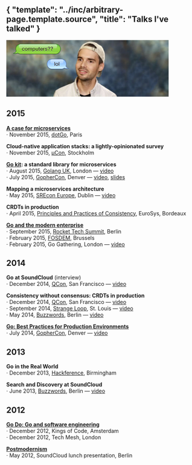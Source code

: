 {
	"template": "../inc/arbitrary-page.template.source",
	"title": "Talks I've talked"
}
---

<img src="face.jpg" width="430" height="150" alt="My face, when I talk" />

## 2015

**[A case for microservices](/a-case-for-microservices)** <br/>
· November 2015, [dotGo](http://www.dotgo.eu), Paris

**Cloud-native application stacks: a lightly-opinionated survey** <br/>
· November 2015, [µCon](https://skillsmatter.com/conferences/7279-mucon-stockholm-2015-the-microservices-conference), Stockholm

**[Go kit](http://gokit.io): a standard library for microservices** <br/>
· August 2015, [Golang UK](http://www.golanguk.com), London — [video](https://www.youtube.com/watch?v=aL6sd4d4hxk) <br/>
· July 2015, [GopherCon](http://gophercon.com), Denver — [video](https://www.youtube.com/watch?v=1AjaZi4QuGo), [slides](https://github.com/gophercon/2015-talks/raw/master/Go%20kit/go-kit.pdf)

**Mapping a microservices architecture** <br/>
· May 2015, [SREcon Europe](https://www.usenix.org/conference/srecon15europe), Dublin — [video](https://www.usenix.org/conference/srecon15europe/program/presentation/bourgon)

**CRDTs in production** <br/>
· April 2015, [Principles and Practices of Consistency](http://papoc.di.uminho.pt/index.html), EuroSys, Bordeaux

**[Go and the modern enterprise](/go-and-the-modern-enterprise)** <br/>
· September 2015, [Rocket Tech Summit](http://www.techsummit2015.com/), Berlin <br/>
· February 2015, [FOSDEM](https://fosdem.org), Brussels <br/>
· February 2015, Go Gathering, London — [video](https://www.youtube.com/watch?v=iFR_7AKkJFU)

## 2014

**Go at SoundCloud** (interview) <br/>
· December 2014, [QCon](https://qconsf.com), San Francisco — [video](http://www.infoq.com/interviews/bourgon-crdt-go)

**Consistency without consensus: CRDTs in production** <br/>
· December 2014, [QCon](https://qconsf.com), San Francisco — [video](http://www.infoq.com/presentations/crdt-soundcloud)<br/>
· September 2014, [Strange Loop](http://www.thestrangeloop.com/), St. Louis — [video](https://www.youtube.com/watch?v=em9zLzM8O7c)<br/>
· May 2014, [Buzzwords](https://berlinbuzzwords.de/), Berlin — [video](https://www.youtube.com/watch?v=U6xLcIf1Qlw)

**[Go: Best Practices for Production Environments](/go-in-production)** <br/>
· July 2014, [GopherCon](http://gopercon.com), Denver — [video](https://www.youtube.com/watch?v=Y1-RLAl7iOI)

## 2013

**Go in the Real World** <br/>
· December 2013, [Hackference](http://hackference.co.uk), Birmingham

**Search and Discovery at SoundCloud** <br/>
· June 2013, [Buzzwords](https://berlinbuzzwords.de/), Berlin — [video](https://www.youtube.com/watch?v=qI584upmYTY)

## 2012

**[Go Do: Go and software engineering](http://peter.bourogn.org/go-do)** <br/>
· December 2012, Kings of Code, Amsterdam <br/>
· December 2012, Tech Mesh, London

**[Postmodernism](/postmodernism)** <br/>
· May 2012, SoundCloud lunch presentation, Berlin

